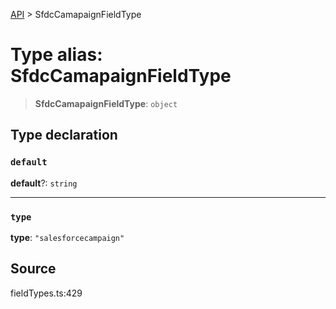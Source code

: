 [API](../index.md) > SfdcCamapaignFieldType

# Type alias: SfdcCamapaignFieldType

> **SfdcCamapaignFieldType**: `object`

## Type declaration

### `default`

**default**?: `string`

***

### `type`

**type**: `"salesforcecampaign"`

## Source

fieldTypes.ts:429
